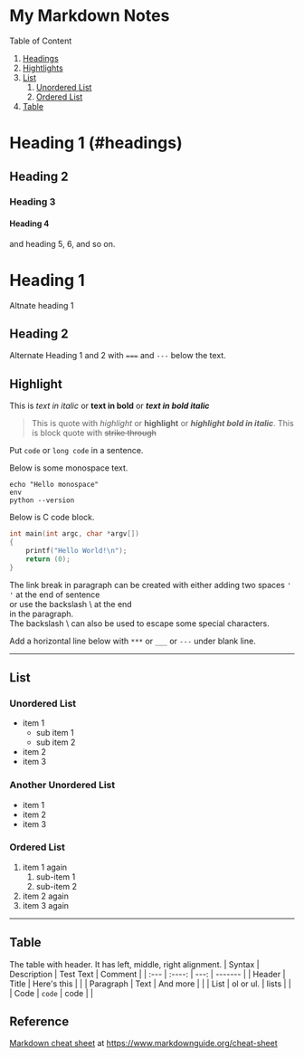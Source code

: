 # My Markdown Notes
Table of Content
1. [Headings](#heading-1)
2. [Hightlights](#highlight)
3. [List](#list) 
   1. [Unordered List](#unordered-list)
   2. [Ordered List](#ordered-list) 
4. [Table](#table)

# Heading 1 (#headings)
## Heading 2
### Heading 3
#### Heading 4
and heading 5, 6, and so on.

Heading 1
=========
Altnate heading 1

Heading 2
---------
Alternate Heading 1 and 2 with `===` and `---` below the text.

## Highlight
This is *text in italic* or **text in bold** or ***text in bold italic***

> This is quote with *highlight* or **highlight** or ***highlight bold in italic***.
> This is block quote with ~~strike through~~ 

Put `code` or `long code` in a sentence.

Below is some monospace text.
```
echo "Hello monospace"
env
python --version
```

Below is C code block.
```c
int main(int argc, char *argv[])
{
    printf("Hello World!\n");
    return (0);
}
```

The link break in paragraph can be created with either adding two spaces `'  '` at the end of sentence  
or use the backslash \ at the end\
in the paragraph.  
The backslash \ can also be used to escape some special characters.

Add a horizontal line below with `***` or `___` or `---` under blank line.

---

## List
### Unordered List
- item 1
  - sub item 1
  - sub item 2
- item 2
- item 3

### Another Unordered List
* item 1
* item 2
* item 3

### Ordered List
1. item 1 again
   1. sub-item 1
   2. sub-item 2
2. item 2 again
3. item 3 again

***

## Table
The table with header. It has left, middle, right alignment. 
| Syntax      | Description | Test Text     | Comment |
| :---        |    :----:   |          ---: | ------- |
| Header      | Title       | Here's this   |  |
| Paragraph   | Text        | And more      |  |
| List        | ol or ul.   | lists         |  |
| Code        | `code`      | code          |  |

## Reference
[Markdown cheat sheet](https://www.markdownguide.org/cheat-sheet/) at <https://www.markdownguide.org/cheat-sheet>
